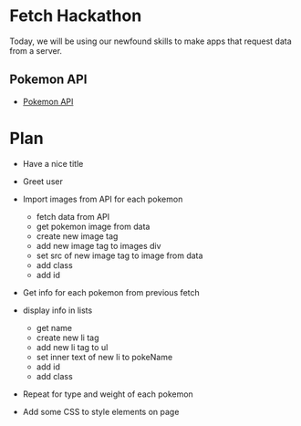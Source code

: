 # Fetch Hackathon

Today, we will be using our newfound skills to make apps that request data from a server.

## Pokemon API

- [Pokemon API](https://pokeapi.co/)

# Plan

- Have a nice title
- Greet user

- Import images from API for each pokemon
  - fetch data from API
  - get pokemon image from data
  - create new image tag
  - add new image tag to images div
  - set src of new image tag to image from data
  - add class
  - add id

- Get info for each pokemon from previous fetch
- display info in lists
  - get name
  - create new li tag
  - add new li tag to ul
  - set inner text of new li to pokeName
  - add id
  - add class

- Repeat for type and weight of each pokemon
- Add some CSS to style elements on page